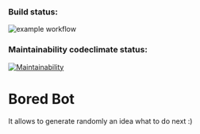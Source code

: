 ### Build status:
![example workflow](https://github.com/ArinaAnderson/Bored-Bot/actions/workflows/build.yml/badge.svg)

### Maintainability codeclimate status:
[![Maintainability](https://api.codeclimate.com/v1/badges/95a2a3850c0cf5853efd/maintainability)](https://codeclimate.com/github/ArinaAnderson/Bored-Bot/maintainability)


# Bored Bot

It allows to generate randomly an idea what to do next :) 
